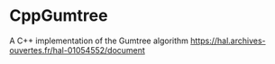 # CppGumtree
A C++ implementation of the Gumtree algorithm https://hal.archives-ouvertes.fr/hal-01054552/document
